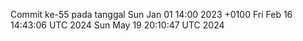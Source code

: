 Commit ke-55 pada tanggal Sun Jan 01 14:00 2023 +0100
Fri Feb 16 14:43:06 UTC 2024
Sun May 19 20:10:47 UTC 2024
